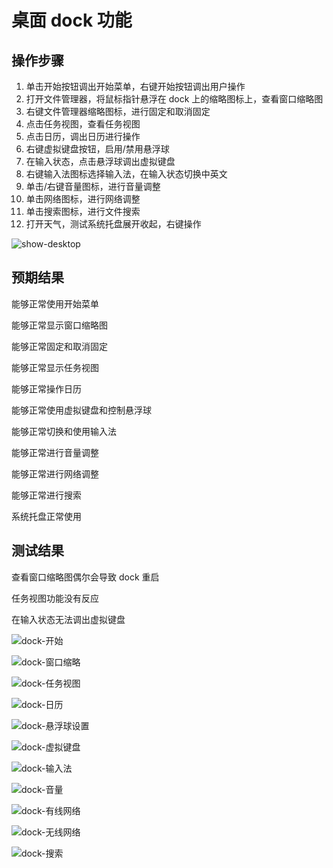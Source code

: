 # 桌面 dock 功能

## 操作步骤

1. 单击开始按钮调出开始菜单，右键开始按钮调出用户操作
2. 打开文件管理器，将鼠标指针悬浮在 dock 上的缩略图标上，查看窗口缩略图
3. 右键文件管理器缩略图标，进行固定和取消固定
4. 点击任务视图，查看任务视图
5. 点击日历，调出日历进行操作
6. 右键虚拟键盘按钮，启用/禁用悬浮球
7. 在输入状态，点击悬浮球调出虚拟键盘
8. 右键输入法图标选择输入法，在输入状态切换中英文
9. 单击/右键音量图标，进行音量调整
10. 单击网络图标，进行网络调整
11. 单击搜索图标，进行文件搜索
12. 打开天气，测试系统托盘展开收起，右键操作

![show-desktop](./img/show-desktop-1.png)

## 预期结果

能够正常使用开始菜单

能够正常显示窗口缩略图

能够正常固定和取消固定

能够正常显示任务视图

能够正常操作日历

能够正常使用虚拟键盘和控制悬浮球

能够正常切换和使用输入法

能够正常进行音量调整

能够正常进行网络调整

能够正常进行搜索

系统托盘正常使用

## 测试结果

查看窗口缩略图偶尔会导致 dock 重启

任务视图功能没有反应

在输入状态无法调出虚拟键盘

![dock-开始](./img/dock-开始.jpg)

![dock-窗口缩略](./img/dock-窗口缩略.jpg)

![dock-任务视图](./img/dock-任务视图.jpg)

![dock-日历](./img/dock-日历.jpg)

![dock-悬浮球设置](./img/dock-悬浮球设置.jpg)

![dock-虚拟键盘](./img/dock-虚拟键盘.jpg)

![dock-输入法](./img/dock-输入法.jpg)

![dock-音量](./img/dock-音量.jpg)

![dock-有线网络](./img/dock-有线网络.jpg)

![dock-无线网络](./img/dock-无线网络.jpg)

![dock-搜索](./img/dock-搜索.jpg)

